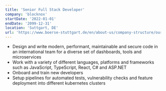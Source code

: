 ```yaml
---
title: 'Senior Full Stack Developer'
company: 'blocknox'
startDate: '2022-01-01'
endDate: '2099-12-31'
location: 'Suttgart, DE'
url: 'https://www.boerse-stuttgart.de/en/about-us/company-structure/our-companies/blocknox-gmbh/'
---
```


- Design and write modern, performant, maintainable and secure code in an international team for a diverse set of dashboards, tools and microservices
- Work with a variety of different languages, platforms and frameworks such as JavaScript, TypeScript, React, C# and ASP.NET
- Onboard and train new developers
- Setup pipelines for automated tests, vulnerability checks and feature deployment into different kubernetes clusters
